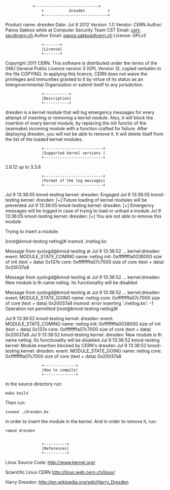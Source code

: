   				+----------------------------+
					+           dresden          +        
					+----------------------------+

Product name: 			dresden
Date:				        Jul 9 2012
Version:			      1.0
Vendor:				      CERN
Author:				      Panos Sakkos while at Computer Security Team 
CST Email:			    cert-sec@cern.ch
Author Email:			  <panos.sakkos@cern.ch> 
License: 			      GPLv3

					+-------+
					|License|
					+-------+

Copyright 2011 CERN. This software is distributed under the terms of the GNU General Public
Licence version 3 (GPL Version 3), copied verbatim in the file COPYING. In applying this licence,
CERN does not waive the privileges and immunities granted to it by virtue of its status as an 
Intergovernmental Organization or submit itself to any jurisdiction.


					+-----------+
					|Description|
					+-----------+
dresden is a kernel module that will log emergency messages for every attempt of inserting or removing a kernel module.
Also, it will block the insertion of every kernel module, by replacing the init functio of the (wannabe) incoming module
with a function crafted for failure. After deploying dresden, you will not be able to remove it. It will delete itself from
the list of the loaded kernel modules.

					+--------------------------+
					|Supported kernel versions |
					+--------------------------+
          
2.6.12 up to 3.3.8

					+--------------------------+
					|Format of the log messages|
					+--------------------------+

Jul  9 13:36:05 kmod-testing kernel: dresden: Engaged
Jul  9 13:36:05 kmod-testing kernel: dresden:  [+] Future loading of kernel modules will be prevented
Jul  9 13:36:05 kmod-testing kernel: dresden:	[+] Emergency messages will be logged in case of trying to load or unload a module
Jul  9 13:36:05 kmod-testing kernel: dresden:	[+] You are not able to remove this module

Trying to insert a module:

[root@kmod-testing netlog]# insmod ./netlog.ko

Message from syslogd@kmod-testing at Jul  9 13:36:52 ...
 kernel:dresden: event: MODULE_STATE_COMING name: netlog init: 0xffffffffa0038000 size of init (text + data)  											0x137e core: 0xffffffffa07c7000 size of core (text + data) 0x20037a8

Message from syslogd@kmod-testing at Jul  9 13:36:52 ...
 kernel:dresden: New module is th name netlog. Its functionality will be disabled

Message from syslogd@kmod-testing at Jul  9 13:36:52 ...
 kernel:dresden: event: MODULE_STATE_GOING name: netlog core: 0xffffffffa07c7000 size of core (text + data) 0x20037a8
insmod: error inserting './netlog.ko': -1 Operation not permitted
[root@kmod-testing netlog]# 

Jul  9 13:36:52 kmod-testing kernel: dresden: event: MODULE_STATE_COMING name: netlog init: 0xffffffffa0038000 size of init (text + data)  							0x137e core: 0xffffffffa07c7000 size of core (text + data) 0x20037a8
Jul  9 13:36:52 kmod-testing kernel: dresden: New module is th name netlog. Its functionality will be disabled
Jul  9 13:36:52 kmod-testing kernel: Module insertion blocked by CERN's dresden
Jul  9 13:36:52 kmod-testing kernel: dresden: event: MODULE_STATE_GOING name: netlog core: 0xffffffffa07c7000 size of core (text + data) 0x20037a8

					+--------------+
					|How to compile|
					+--------------+

In the source directory run:

	make build

Then run:

	insmod ./dresden.ko

in order to insert the module in the kernel.
And in order to remove it, run:

	rmmod dresden


					+----------+
					|References|
					+----------+

Linux Source Code:
	http://www.kernel.org/

Scientific Linux CERN
	http://linux.web.cern.ch/linux/

Harry Dresden:
  http://en.wikipedia.org/wiki/Harry_Dresden
